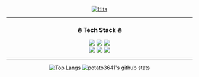 <!--
**potato3641/potato3641** is a ✨ _special_ ✨ repository because its `README.md` (this file) appears on your GitHub profile.

Here are some ideas to get you started:

- 🔭 I’m currently working on ...
- 🌱 I’m currently learning ...
- 👯 I’m looking to collaborate on ...
- 🤔 I’m looking for help with ...
- 💬 Ask me about ...
- 📫 How to reach me: ...
- 😄 Pronouns: ...
- ⚡ Fun fact: ...
-->

<div align="center">



  
  [![Hits](https://hits.seeyoufarm.com/api/count/incr/badge.svg?url=https%3A%2F%2Fgithub.com%2Fpotato3641&count_bg=%237CB252&title_bg=%23555555&icon=baidu.svg&icon_color=%23D55E5E&title=hits&edge_flat=false)](https://hits.seeyoufarm.com)
  <hr>
  
  ### :fire: Tech Stack :fire:
  
  <img src="https://img.shields.io/badge/javascript-F7DF1E?style=for-the-badge&logo=javascript&logoColor=black">
  <img src="https://img.shields.io/badge/Python-3776AB?style=for-the-badge&logo=Python&logoColor=white"/>
  <img src="https://img.shields.io/badge/Mysql-4479A1?style=for-the-badge&logo=Mysql&logoColor=black"/>
  <br>
  <img src="https://img.shields.io/badge/Springboot-6DB33F?style=for-the-badge&logo=springboot&logoColor=black"/>
  <img src="https://img.shields.io/badge/Docker-2496ED?style=for-the-badge&logo=Docker&logoColor=black"/>
  <img src="https://img.shields.io/badge/Jenkins-D24939?style=for-the-badge&logo=Jenkins&logoColor=black"/>
  <hr>
  
  [![Top Langs](https://github-readme-stats.vercel.app/api/top-langs/?username=potato3641&layout=compact&langs_count=10&hide=javascript)](https://github.com/potato3641)
  ![potato3641's github stats](https://github-readme-stats.vercel.app/api?username=potato3641&theme=chartreuse-dark&show_icons=true&count_private=true)
  
  
<!--   <br><br><br>
![trophy](https://github-profile-trophy.vercel.app/?username=potato3641) -->

  
</div>
